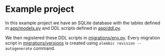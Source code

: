 # Example project

In this example project we have an SQLite database with the tables defined in [app/models.py](https://github.com/Vanderhoof/alembic-dddl/blob/master/example/app/models.py) and DDL scripts defined in [app/ddl.py](https://github.com/Vanderhoof/alembic-dddl/blob/master/example/app/ddl.py).

We then registered these DDL scripts in [migrations/env.py](https://github.com/Vanderhoof/alembic-dddl/blob/master/example/migrations/env.py). Every migration script in [migrations/versions](https://github.com/Vanderhoof/alembic-dddl/tree/master/example/migrations/versions) is created using `alembic revision --autogenerate` command.
